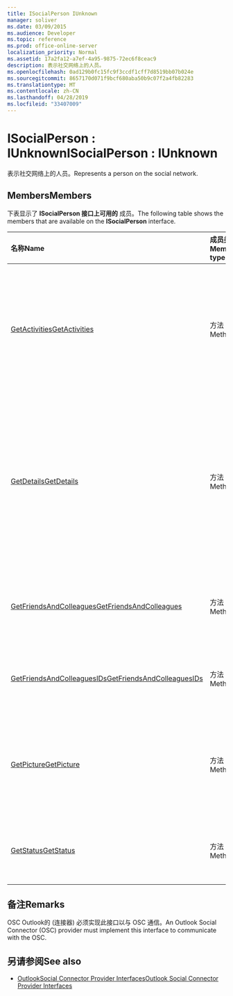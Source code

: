 ```yaml
---
title: ISocialPerson IUnknown
manager: soliver
ms.date: 03/09/2015
ms.audience: Developer
ms.topic: reference
ms.prod: office-online-server
localization_priority: Normal
ms.assetid: 17a2fa12-a7ef-4a95-9875-72ec6f8ceac9
description: 表示社交网络上的人员。
ms.openlocfilehash: 0ad129b0fc15fc9f3ccdf1cff7d8519bb07b024e
ms.sourcegitcommit: 8657170d071f9bcf680aba50b9c07f2a4fb82283
ms.translationtype: MT
ms.contentlocale: zh-CN
ms.lasthandoff: 04/28/2019
ms.locfileid: "33407009"
---
```

# <a name="isocialperson--iunknown"></a><span data-ttu-id="22fe0-103">ISocialPerson : IUnknown</span><span class="sxs-lookup"><span data-stu-id="22fe0-103">ISocialPerson : IUnknown</span></span>

<span data-ttu-id="22fe0-104">表示社交网络上的人员。</span><span class="sxs-lookup"><span data-stu-id="22fe0-104">Represents a person on the social network.</span></span>
  
## <a name="members"></a><span data-ttu-id="22fe0-105">Members</span><span class="sxs-lookup"><span data-stu-id="22fe0-105">Members</span></span>

<span data-ttu-id="22fe0-106">下表显示了 **ISocialPerson 接口上可用的** 成员。</span><span class="sxs-lookup"><span data-stu-id="22fe0-106">The following table shows the members that are available on the **ISocialPerson** interface.</span></span> 
  
|<span data-ttu-id="22fe0-107">**名称**</span><span class="sxs-lookup"><span data-stu-id="22fe0-107">**Name**</span></span>|<span data-ttu-id="22fe0-108">**成员类型**</span><span class="sxs-lookup"><span data-stu-id="22fe0-108">**Member type**</span></span>|<span data-ttu-id="22fe0-109">**说明**</span><span class="sxs-lookup"><span data-stu-id="22fe0-109">**Description**</span></span>|
|:-----|:-----|:-----|
|[<span data-ttu-id="22fe0-110">GetActivities</span><span class="sxs-lookup"><span data-stu-id="22fe0-110">GetActivities</span></span>](isocialperson-getactivities.md) <br/> |<span data-ttu-id="22fe0-111">方法</span><span class="sxs-lookup"><span data-stu-id="22fe0-111">Method</span></span>  <br/> |<span data-ttu-id="22fe0-112">自 Social Connector 2013 Outlook已弃用此方法。</span><span class="sxs-lookup"><span data-stu-id="22fe0-112">This method has been deprecated since Outlook Social Connector 2013.</span></span>  <br/> |
|[<span data-ttu-id="22fe0-113">GetDetails</span><span class="sxs-lookup"><span data-stu-id="22fe0-113">GetDetails</span></span>](isocialperson-getdetails.md) <br/> |<span data-ttu-id="22fe0-114">方法</span><span class="sxs-lookup"><span data-stu-id="22fe0-114">Method</span></span>  <br/> |<span data-ttu-id="22fe0-115">获取一个字符串，代表人员的详细信息，例如名字、姓氏和个人资料图片的 URL。</span><span class="sxs-lookup"><span data-stu-id="22fe0-115">Gets a string that represents details for the person, such as the first name, last name, and a URL to a profile picture.</span></span>  <br/> |
|[<span data-ttu-id="22fe0-116">GetFriendsAndColleagues</span><span class="sxs-lookup"><span data-stu-id="22fe0-116">GetFriendsAndColleagues</span></span>](isocialperson-getfriendsandcolleagues.md) <br/> |<span data-ttu-id="22fe0-117">方法</span><span class="sxs-lookup"><span data-stu-id="22fe0-117">Method</span></span>  <br/> |<span data-ttu-id="22fe0-118">获取一个代表人员集合的字符串。</span><span class="sxs-lookup"><span data-stu-id="22fe0-118">Gets a string that represents a collection of people.</span></span>  <br/> |
|[<span data-ttu-id="22fe0-119">GetFriendsAndColleaguesIDs</span><span class="sxs-lookup"><span data-stu-id="22fe0-119">GetFriendsAndColleaguesIDs</span></span>](isocialperson-getfriendsandcolleaguesids.md) <br/> |<span data-ttu-id="22fe0-120">方法</span><span class="sxs-lookup"><span data-stu-id="22fe0-120">Method</span></span>  <br/> |<span data-ttu-id="22fe0-121">此方法当前不受支持。</span><span class="sxs-lookup"><span data-stu-id="22fe0-121">This method is currently not supported.</span></span>  <br/> |
|[<span data-ttu-id="22fe0-122">GetPicture</span><span class="sxs-lookup"><span data-stu-id="22fe0-122">GetPicture</span></span>](isocialperson-getpicture.md) <br/> |<span data-ttu-id="22fe0-123">方法</span><span class="sxs-lookup"><span data-stu-id="22fe0-123">Method</span></span>  <br/> |<span data-ttu-id="22fe0-124">获取包含人员的图片资源的字节数组。</span><span class="sxs-lookup"><span data-stu-id="22fe0-124">Gets an array of bytes that contains the picture resource for the person.</span></span>  <br/> |
|[<span data-ttu-id="22fe0-125">GetStatus</span><span class="sxs-lookup"><span data-stu-id="22fe0-125">GetStatus</span></span>](isocialperson-getstatus.md) <br/> |<span data-ttu-id="22fe0-126">方法</span><span class="sxs-lookup"><span data-stu-id="22fe0-126">Method</span></span>  <br/> |<span data-ttu-id="22fe0-127">此方法当前不受支持。</span><span class="sxs-lookup"><span data-stu-id="22fe0-127">This method is currently not supported.</span></span>  <br/> |
   
## <a name="remarks"></a><span data-ttu-id="22fe0-128">备注</span><span class="sxs-lookup"><span data-stu-id="22fe0-128">Remarks</span></span>

<span data-ttu-id="22fe0-129">OSC Outlook的 (连接器) 必须实现此接口以与 OSC 通信。</span><span class="sxs-lookup"><span data-stu-id="22fe0-129">An Outlook Social Connector (OSC) provider must implement this interface to communicate with the OSC.</span></span>
  
## <a name="see-also"></a><span data-ttu-id="22fe0-130">另请参阅</span><span class="sxs-lookup"><span data-stu-id="22fe0-130">See also</span></span>

- [<span data-ttu-id="22fe0-131">OutlookSocial Connector Provider Interfaces</span><span class="sxs-lookup"><span data-stu-id="22fe0-131">Outlook Social Connector Provider Interfaces</span></span>](outlook-social-connector-provider-interfaces.md)


